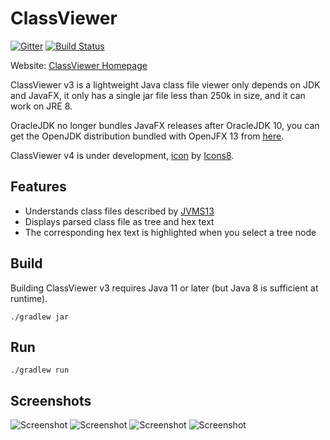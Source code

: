 # ClassViewer

[![Gitter](https://badges.gitter.im/ClassViewer/ClassViewer.svg)](https://gitter.im/ClassViewer/ClassViewer?utm_source=badge&utm_medium=badge&utm_campaign=pr-badge) [![Build Status](https://travis-ci.com/ClassViewer/ClassViewer.svg?branch=master)](https://travis-ci.com/ClassViewer/ClassViewer)

Website: [ClassViewer Homepage](https://viewer.glavo.org/)

ClassViewer v3 is a lightweight Java class file viewer only depends on JDK and JavaFX, it only has a single jar file less than 250k in size, and it can work on JRE 8.

OracleJDK no longer bundles JavaFX releases after OracleJDK 10, you can get the OpenJDK distribution bundled with OpenJFX 13 from [here](https://bell-sw.com/pages/java-13.0.1/).

ClassViewer v4 is under development, 
[icon](https://icons8.com/icons/set/picasa) by [Icons8](https://icons8.com).

## Features

* Understands class files described by [JVMS13](https://docs.oracle.com/javase/specs/jvms/se13/html/index.html)
* Displays parsed class file as tree and hex text
* The corresponding hex text is highlighted when you select a tree node

## Build

Building ClassViewer v3 requires Java 11 or later (but Java 8 is sufficient at runtime). 

```shell
./gradlew jar
```

## Run
```shell
./gradlew run
```

## Screenshots

![Screenshot](https://glavo.oss-cn-beijing.aliyuncs.com/image/Annotation%202020-01-12%20183836.png)
![Screenshot](https://glavo.oss-cn-beijing.aliyuncs.com/image/Annotation%202020-01-12%20184117.png)
![Screenshot](https://glavo.oss-cn-beijing.aliyuncs.com/image/Annotation%202020-01-12%20184233.png)
![Screenshot](https://glavo.oss-cn-beijing.aliyuncs.com/image/Annotation%202020-01-12%20184259.png)